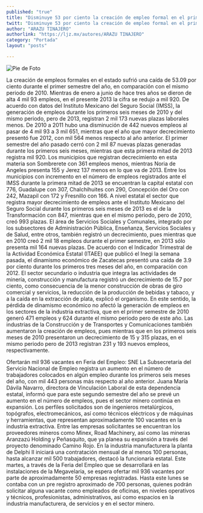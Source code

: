 ```yaml
---
published: "true"
title: "Disminuye 53 por ciento la creación de empleo formal en el primer semestre"
twitt: "Disminuye 53 por ciento la creación de empleo formal en el primer semestre"
author: "ARAZU TINAJERO"
authorlink: "https://ljz.mx/autores/ARAZU TINAJERO"
category: "Portada"
layout: "posts"

---
```


![Pie de Foto](http://imgur.com/3yqOjQGm.jpg)



La creación de empleos formales en el estado sufrió una caída de 53.09 por
ciento durante el primer semestre del año, en comparación con el mismo
periodo de 2010. Mientras de enero a junio de hace tres años se dieron de
alta 4 mil 93 empleos, en el presente 2013 la cifra se redujo a mil 920.
De acuerdo con datos del Instituto Mexicano del Seguro Social (IMSS), la
generación de empleos durante los primeros seis meses de 2010 y del mismo
periodo, pero de 2013, registran 2 mil 173 nuevas plazas laborales menos.
De 2010 a 2011 hubo una disminución de 442 nuevos empleos al pasar de 4 mil
93 a 3 mil 651, mientras que el año que mayor decrecimiento presentó fue
2012, con mil 564 menos respecto al año anterior.
El primer semestre del año pasado cerró con 2 mil 87 nuevas plazas
generadas durante los primeros seis meses, mientras que esta primera mitad
de 2013 registra mil 920.
Los municipios que registran decrecimiento en esta materia son Sombrerete
con 361 empleos menos, mientras Noria de Angeles presenta 155 y Jerez 137
menos en lo que va de 2013.
Entre los municipios con incremento en el número de empleos registrados
ante el IMSS durante la primera mitad de 2013 se encuentran la capital
estatal con 776, Guadalupe con 307, Chalchihuites con 290, Concepción del
Oro con 242, Mazapil con 172 y Fresnillo con 166.
A nivel estatal el sector que registra mayor decrecimiento de empleos ante
el Instituto Mexicano del Seguro Social durante los primeros seis meses de
2013 es el de la Transformación con 847, mientras que en el mismo periodo,
pero de 2010, creó 993 plazas.
El área de Servicios Sociales y Comunales, integrado por los subsectores de
Administración Pública, Enseñanza, Servicios Sociales y de Salud, entre
otros, también registró un decrecimiento, pues mientras que en 2010 creó 2
mil 18 empleos durante el primer semestre, en 2013 sólo presenta mil 164
nuevas plazas.
De acuerdo con el Indicador Trimestral de la Actividad Económica Estatal
(ITAEE) que publicó el Inegi la semana pasada, el dinamismo económico de
Zacatecas presentó una caída de 3.9 por ciento durante los primeros tres
meses del año, en comparación con 2012.
El sector secundario o industria que integra las actividades de minería,
construcción y manufactura registró un decrecimiento de 15.7 por ciento,
como consecuencia de la menor construcción de obras de giro comercial y
servicios, la reducción de la producción de bebidas y tabaco, y a la caída
en la extracción de plata, explicó el organismo.
En este sentido, la pérdida de dinamismo económico no afectó la generación
de empleos en los sectores de la industria extractiva, que en el primer
semestre de 2010 generó 471 empleos y 624 durante el mismo periodo pero de
este año.
Las industrias de la Construcción y de Transportes y Comunicaciones también
aumentaron la creación de empleos, pues mientras que en los primeros seis
meses de 2010 presentaron un decrecimiento de 15 y 315 plazas, en el mismo
periodo pero de 2013 registran 231 y 193 nuevos empleos, respectivamente.

Ofertarán mil 936 vacantes
en Feria del Empleo: SNE
La Subsecretaría del Servicio Nacional de Empleo registra un aumento en el
número de trabajadores colocados en algún empleo durante los primeros seis
meses del año, con mil 443 personas más respecto al año anterior.
Juana María Dávila Navarro, directora de Vinculación Laboral de esta
dependencia estatal, informó que para este segundo semestre del año se
prevé un aumento en el número de empleos, pues el sector minero continúa en
expansión.
Los perfiles solicitados son de ingenieros metalúrgicos, topógrafos,
electromecánicos, así como técnicos eléctricos y de máquinas y
herramientas, que representan aproximadamente 100 vacantes en la industria
extractiva.
Entre las empresas solicitantes se encuentran los proveedores mineros como
Minex, Road Machinery, así como las mineras Aranzazú Holding y Peñasquito,
que ya planea su expansión a través del proyecto denominado Camino Rojo.
En la industria manufacturera la planta de Delphi II iniciará una
contratación mensual de al menos 100 personas, hasta alcanzar mil 500
trabajadores, destacó la funcionaria estatal.
Este martes, a través de la Feria del Empleo que se desarrollará en las
instalaciones de la Megavelaria, se espera ofertar mil 936 vacantes por
parte de aproximadamente 50 empresas registradas.
Hasta este lunes se contaba con un pre registro aproximado de 700 personas,
quienes podrán solicitar alguna vacante como empleados de oficinas, en
niveles operativos y técnicos, profesionistas, administrativos, así como
espacios en la industria manufacturera, de servicios y en el sector minero.

